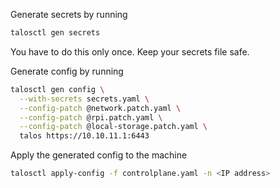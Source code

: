 Generate secrets by running

```sh
talosctl gen secrets
```

You have to do this only once. Keep your secrets file safe.

Generate config by running

```sh
talosctl gen config \
  --with-secrets secrets.yaml \
  --config-patch @network.patch.yaml \
  --config-patch @rpi.patch.yaml \
  --config-patch @local-storage.patch.yaml \
  talos https://10.10.11.1:6443
```

Apply the generated config to the machine

```sh
talosctl apply-config -f controlplane.yaml -n <IP address>
```
